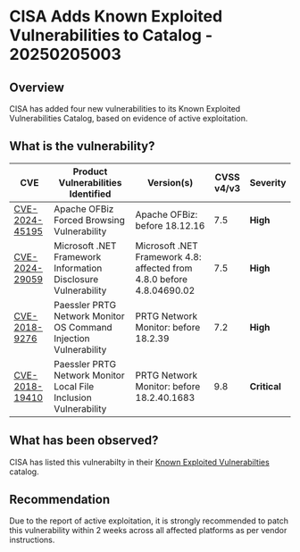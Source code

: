 # CISA Adds Known Exploited Vulnerabilities to Catalog - 20250205003

## Overview

CISA has added four new vulnerabilities to its Known Exploited Vulnerabilities Catalog, based on evidence of active exploitation.

## What is the vulnerability?

| CVE                                                               | Product Vulnerabilities Identified                                                                                      | Version(s) | CVSS v4/v3 | Severity |
| ----------------------------------------------------------------- | ----------------------------------------------------------------------------------------------------- | ---------- | ---------- | -------- |
| [CVE-2024-45195](https://nvd.nist.gov/vuln/detail/CVE-2024-45195) | Apache OFBiz Forced Browsing Vulnerability | Apache OFBiz: before 18.12.16 | 7.5 | **High** |
| [CVE-2024-29059](https://nvd.nist.gov/vuln/detail/CVE-2024-29059) | Microsoft .NET Framework Information Disclosure Vulnerability         | Microsoft .NET Framework 4.8:  affected from 4.8.0 before 4.8.04690.02  | 7.5 | **High** |
| [CVE-2018-9276](https://nvd.nist.gov/vuln/detail/CVE-2018-9276) |     Paessler PRTG Network Monitor OS Command Injection Vulnerability       | PRTG Network Monitor: before 18.2.39 | 7.2 | **High** |
| [CVE-2018-19410](https://nvd.nist.gov/vuln/detail/CVE-2018-19410) |   Paessler PRTG Network Monitor Local File Inclusion Vulnerability | PRTG Network Monitor: before 18.2.40.1683 | 9.8 | **Critical** |

## What has been observed?

CISA has listed this vulnerabilty in their [Known Exploited Vulnerabilties](https://www.cisa.gov/known-exploited-vulnerabilities-catalog) catalog.

## Recommendation

Due to the report of active exploitation, it is strongly recommended to patch this vulnerability within 2 weeks across all affected platforms as per vendor instructions.
